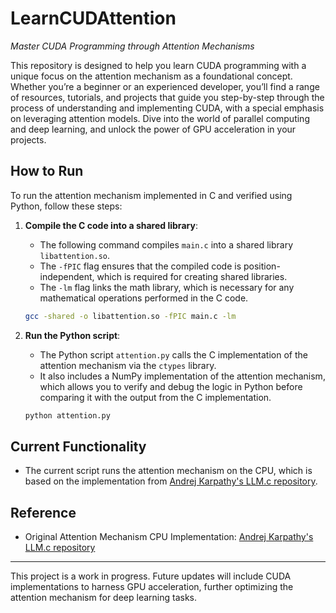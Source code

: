 # LearnCUDAttention

*Master CUDA Programming through Attention Mechanisms*

This repository is designed to help you learn CUDA programming with a unique focus on the attention mechanism as a foundational concept. Whether you’re a beginner or an experienced developer, you’ll find a range of resources, tutorials, and projects that guide you step-by-step through the process of understanding and implementing CUDA, with a special emphasis on leveraging attention models. Dive into the world of parallel computing and deep learning, and unlock the power of GPU acceleration in your projects.

## How to Run

To run the attention mechanism implemented in C and verified using Python, follow these steps:

1. **Compile the C code into a shared library**:
    - The following command compiles `main.c` into a shared library `libattention.so`. 
    - The `-fPIC` flag ensures that the compiled code is position-independent, which is required for creating shared libraries.
    - The `-lm` flag links the math library, which is necessary for any mathematical operations performed in the C code.

    ```bash
    gcc -shared -o libattention.so -fPIC main.c -lm
    ```

2. **Run the Python script**:
    - The Python script `attention.py` calls the C implementation of the attention mechanism via the `ctypes` library.
    - It also includes a NumPy implementation of the attention mechanism, which allows you to verify and debug the logic in Python before comparing it with the output from the C implementation.

    ```bash
    python attention.py
    ```

## Current Functionality

- The current script runs the attention mechanism on the CPU, which is based on the implementation from [Andrej Karpathy's LLM.c repository](https://github.com/karpathy/llm).

## Reference

- Original Attention Mechanism CPU Implementation: [Andrej Karpathy's LLM.c repository](https://github.com/karpathy/llm)

---

This project is a work in progress. Future updates will include CUDA implementations to harness GPU acceleration, further optimizing the attention mechanism for deep learning tasks.